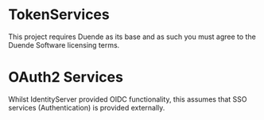# TokenServices

This project requires Duende as its base and as such you must agree to the Duende Software licensing terms.

# OAuth2 Services
Whilst IdentityServer provided OIDC functionality, this assumes that SSO services (Authentication) is provided externally.  
